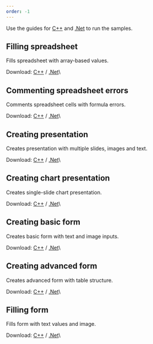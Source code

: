 ```yaml
---
order: -1
---
```


Use the guides for [C++](C++%20samples%20guide/index.md) and [.Net](.Net%20samples%20guide/index.md) to run the samples.

## Filling spreadsheet

Fills spreadsheet with array-based values.

Download: [C++](https://api.teamlab.info:443/app_data/docbuilder/cpp-samples/FillingSpreadsheet.zip) / [.Net](https://api.teamlab.info:443/app_data/docbuilder/csharp-samples/FillingSpreadsheet.zip)\

## Commenting spreadsheet errors

Comments spreadsheet cells with formula errors.

Download: [C++](https://api.teamlab.info:443/app_data/docbuilder/cpp-samples/CommentingErrors.zip) / [.Net](https://api.teamlab.info:443/app_data/docbuilder/csharp-samples/CommentingErrors.zip)\

## Creating presentation

Creates presentation with multiple slides, images and text.

Download: [C++](https://api.teamlab.info:443/app_data/docbuilder/cpp-samples/CreatingPresentation.zip) / [.Net](https://api.teamlab.info:443/app_data/docbuilder/csharp-samples/CreatingPresentation.zip)\

## Creating chart presentation

Creates single-slide chart presentation.

Download: [C++](https://api.teamlab.info:443/app_data/docbuilder/cpp-samples/CreatingChartPresentation.zip) / [.Net](https://api.teamlab.info:443/app_data/docbuilder/csharp-samples/CreatingChartPresentation.zip)\

## Creating basic form

Creates basic form with text and image inputs.

Download: [C++](https://api.teamlab.info:443/app_data/docbuilder/cpp-samples/CreatingBasicForm.zip) / [.Net](https://api.teamlab.info:443/app_data/docbuilder/csharp-samples/CreatingBasicForm.zip)\

## Creating advanced form

Creates advanced form with table structure.

Download: [C++](https://api.teamlab.info:443/app_data/docbuilder/cpp-samples/CreatingAdvancedForm.zip) / [.Net](https://api.teamlab.info:443/app_data/docbuilder/csharp-samples/CreatingAdvancedForm.zip)\

## Filling form

Fills form with text values and image.

Download: [C++](https://api.teamlab.info:443/app_data/docbuilder/cpp-samples/FillingForm.zip) / [.Net](https://api.teamlab.info:443/app_data/docbuilder/csharp-samples/FillingForm.zip)\

